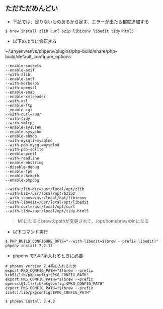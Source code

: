 ## ただただめんどい

- 下記では、足りないものあるから足す、エラーが出たら都度追加する
```shell
$ brew install zlib curl bzip libiconv libedit tidy-html5
```

- 以下のように修正する

~/.anyenv/envs/phpenv/plugins/php-build/share/php-build/default_configure_options
```
--enable-sockets
--enable-exif
--with-zlib
--enable-intl
--with-kerberos
--with-openssl
--enable-soap
--enable-xmlreader
--with-xsl
--enable-ftp
--enable-cgi
--with-curl=/usr
--with-tidy
--with-xmlrpc
--enable-sysvsem
--enable-sysvshm
--enable-shmop
--with-mysqli=mysqlnd
--with-pdo-mysql=mysqlnd
--with-pdo-sqlite
--enable-pcntl
--with-readline
--enable-mbstring
--disable-debug
--enable-fpm
--enable-bcmath
--enable-phpdbg

--with-zlib-dir=/usr/local/opt/zlib
--with-bz2=/usr/local/opt/bzip2
--with-iconv=/usr/local/opt/libiconv
--with-libedit=/usr/local/opt/libedit
--with-curl=/usr/local/opt/curl
--with-tidy=/usr/local/opt/tidy-html5
```

> M1になるとbrewのpathが変更されて、/opt/homebrew/binになる

- 以下コマンド実行
```shell
$ PHP_BUILD_CONFIGURE_OPTS="--with-libedit=$(brew --prefix libedit)" phpenv install 7.2.13
```

- phpenv で7.4.*系入れるときに必要
```shell
# phpenv version 7.4系を入れるため
export PKG_CONFIG_PATH="$(brew --prefix krb5)/lib/pkgconfig:$PKG_CONFIG_PATH"
export PKG_CONFIG_PATH="$(brew --prefix openssl@1.1)/lib/pkgconfig:$PKG_CONFIG_PATH"
export PKG_CONFIG_PATH="$(brew --prefix icu4c)/lib/pkgconfig:$PKG_CONFIG_PATH"
```

```shell
$ phpenv install 7.4.8
```
